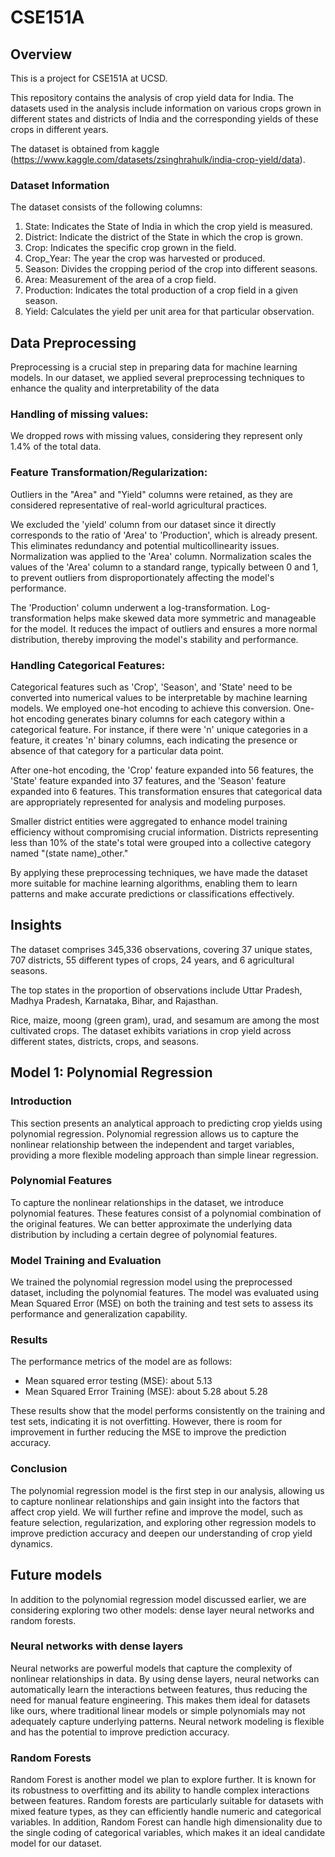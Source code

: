 # CSE151A
## Overview
This is a project for CSE151A at UCSD.

This repository contains the analysis of crop yield data for India. The datasets used in the analysis include information on various crops grown in different states and districts of India and the corresponding yields of these crops in different years.

The dataset is obtained from kaggle (https://www.kaggle.com/datasets/zsinghrahulk/india-crop-yield/data).

### Dataset Information
The dataset consists of the following columns:

  1. State: Indicates the State of India in which the crop yield is measured.
  2. District: Indicate the district of the State in which the crop is grown.
  3. Crop: Indicates the specific crop grown in the field. 
  4. Crop_Year: The year the crop was harvested or produced. 
  5. Season: Divides the cropping period of the crop into different seasons. 
  6. Area: Measurement of the area of a crop field. 
  7. Production: Indicates the total production of a crop field in a given season. 
  8. Yield: Calculates the yield per unit area for that particular observation.

## Data Preprocessing
Preprocessing is a crucial step in preparing data for machine learning models. In our dataset, we applied several preprocessing techniques to enhance the quality and interpretability of the data

### Handling of missing values: 

We dropped rows with missing values, considering they represent only 1.4% of the total data.

### Feature Transformation/Regularization:

Outliers in the "Area" and "Yield" columns were retained, as they are considered representative of real-world agricultural practices.

We excluded the 'yield' column from our dataset since it directly corresponds to the ratio of 'Area' to 'Production', which is already present. This eliminates redundancy and potential multicollinearity issues.
Normalization was applied to the 'Area' column. Normalization scales the values of the 'Area' column to a standard range, typically between 0 and 1, to prevent outliers from disproportionately affecting the model's performance.

The 'Production' column underwent a log-transformation. Log-transformation helps make skewed data more symmetric and manageable for the model. It reduces the impact of outliers and ensures a more normal distribution, thereby improving the model's stability and performance.

### Handling Categorical Features:

Categorical features such as 'Crop', 'Season', and 'State' need to be converted into numerical values to be interpretable by machine learning models. We employed one-hot encoding to achieve this conversion.
One-hot encoding generates binary columns for each category within a categorical feature. For instance, if there were 'n' unique categories in a feature, it creates 'n' binary columns, each indicating the presence or absence of that category for a particular data point.

After one-hot encoding, the 'Crop' feature expanded into 56 features, the 'State' feature expanded into 37 features, and the 'Season' feature expanded into 6 features. This transformation ensures that categorical data are appropriately represented for analysis and modeling purposes.

Smaller district entities were aggregated to enhance model training efficiency without compromising crucial information. Districts representing less than 10% of the state's total were grouped into a collective category named "(state name)_other."

By applying these preprocessing techniques, we have made the dataset more suitable for machine learning algorithms, enabling them to learn patterns and make accurate predictions or classifications effectively.

## Insights

The dataset comprises 345,336 observations, covering 37 unique states, 707 districts, 55 different types of crops, 24 years, and 6 agricultural seasons.

The top states in the proportion of observations include Uttar Pradesh, Madhya Pradesh, Karnataka, Bihar, and Rajasthan.

Rice, maize, moong (green gram), urad, and sesamum are among the most cultivated crops.
The dataset exhibits variations in crop yield across different states, districts, crops, and seasons.

## Model 1: Polynomial Regression

### Introduction
This section presents an analytical approach to predicting crop yields using polynomial regression. Polynomial regression allows us to capture the nonlinear relationship between the independent and target variables, providing a more flexible modeling approach than simple linear regression.

### Polynomial Features
To capture the nonlinear relationships in the dataset, we introduce polynomial features. These features consist of a polynomial combination of the original features. We can better approximate the underlying data distribution by including a certain degree of polynomial features.

### Model Training and Evaluation
We trained the polynomial regression model using the preprocessed dataset, including the polynomial features. The model was evaluated using Mean Squared Error (MSE) on both the training and test sets to assess its performance and generalization capability.

### Results
The performance metrics of the model are as follows:
- Mean squared error testing (MSE): about 5.13
- Mean Squared Error Training (MSE): about 5.28 about 5.28

These results show that the model performs consistently on the training and test sets, indicating it is not overfitting. However, there is room for improvement in further reducing the MSE to improve the prediction accuracy.

### Conclusion
The polynomial regression model is the first step in our analysis, allowing us to capture nonlinear relationships and gain insight into the factors that affect crop yield. We will further refine and improve the model, such as feature selection, regularization, and exploring other regression models to improve prediction accuracy and deepen our understanding of crop yield dynamics.

## Future models

In addition to the polynomial regression model discussed earlier, we are considering exploring two other models: dense layer neural networks and random forests.

### Neural networks with dense layers
Neural networks are powerful models that capture the complexity of nonlinear relationships in data. By using dense layers, neural networks can automatically learn the interactions between features, thus reducing the need for manual feature engineering. This makes them ideal for datasets like ours, where traditional linear models or simple polynomials may not adequately capture underlying patterns. Neural network modeling is flexible and has the potential to improve prediction accuracy.

### Random Forests
Random Forest is another model we plan to explore further. It is known for its robustness to overfitting and its ability to handle complex interactions between features. Random forests are particularly suitable for datasets with mixed feature types, as they can efficiently handle numeric and categorical variables. In addition, Random Forest can handle high dimensionality due to the single coding of categorical variables, which makes it an ideal candidate model for our dataset.

